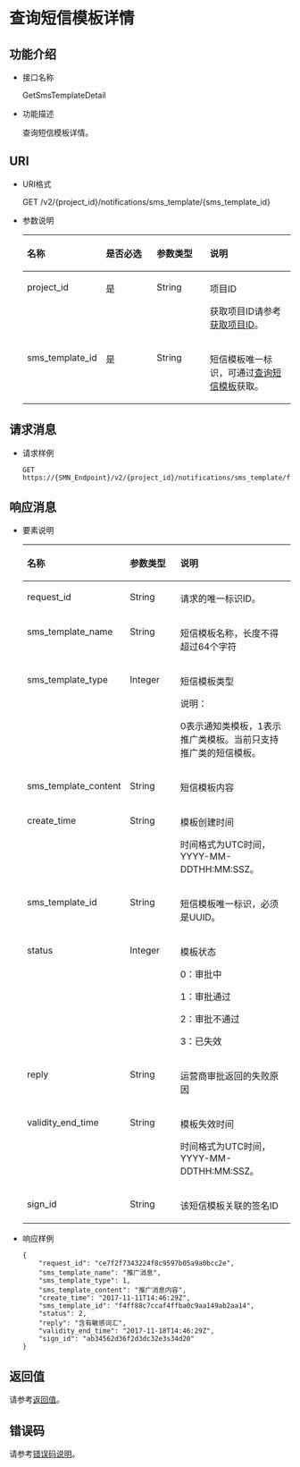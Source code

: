 # 查询短信模板详情<a name="smn_api_550015"></a>

## 功能介绍<a name="section74799195016"></a>

-   接口名称

    GetSmsTemplateDetail

-   功能描述

    查询短信模板详情。


## URI<a name="section134710918508"></a>

-   URI格式

    GET /v2/\{project\_id\}/notifications/sms\_template/\{sms\_template\_id\}

-   参数说明

    <a name="table15474945017"></a>
    <table><thead align="left"><tr id="row141881096507"><th class="cellrowborder" valign="top" width="22.37%" id="mcps1.1.5.1.1"><p id="p61883913500"><a name="p61883913500"></a><a name="p61883913500"></a>名称</p>
    </th>
    <th class="cellrowborder" valign="top" width="21.05%" id="mcps1.1.5.1.2"><p id="p81889925012"><a name="p81889925012"></a><a name="p81889925012"></a>是否必选</p>
    </th>
    <th class="cellrowborder" valign="top" width="21.05%" id="mcps1.1.5.1.3"><p id="p6188199195013"><a name="p6188199195013"></a><a name="p6188199195013"></a>参数类型</p>
    </th>
    <th class="cellrowborder" valign="top" width="35.53%" id="mcps1.1.5.1.4"><p id="p1318813985013"><a name="p1318813985013"></a><a name="p1318813985013"></a>说明</p>
    </th>
    </tr>
    </thead>
    <tbody><tr id="row1018859105015"><td class="cellrowborder" valign="top" width="22.37%" headers="mcps1.1.5.1.1 "><p id="p518816918505"><a name="p518816918505"></a><a name="p518816918505"></a>project_id</p>
    </td>
    <td class="cellrowborder" valign="top" width="21.05%" headers="mcps1.1.5.1.2 "><p id="p918819175013"><a name="p918819175013"></a><a name="p918819175013"></a>是</p>
    </td>
    <td class="cellrowborder" valign="top" width="21.05%" headers="mcps1.1.5.1.3 "><p id="p171889925017"><a name="p171889925017"></a><a name="p171889925017"></a>String</p>
    </td>
    <td class="cellrowborder" valign="top" width="35.53%" headers="mcps1.1.5.1.4 "><p id="p171881599501"><a name="p171881599501"></a><a name="p171881599501"></a>项目ID</p>
    <p id="p118812918506"><a name="p118812918506"></a><a name="p118812918506"></a>获取项目ID请参考<a href="获取项目ID.md">获取项目ID</a>。</p>
    </td>
    </tr>
    <tr id="row141884918503"><td class="cellrowborder" valign="top" width="22.37%" headers="mcps1.1.5.1.1 "><p id="p4188139115014"><a name="p4188139115014"></a><a name="p4188139115014"></a>sms_template_id</p>
    </td>
    <td class="cellrowborder" valign="top" width="21.05%" headers="mcps1.1.5.1.2 "><p id="p141881593501"><a name="p141881593501"></a><a name="p141881593501"></a>是</p>
    </td>
    <td class="cellrowborder" valign="top" width="21.05%" headers="mcps1.1.5.1.3 "><p id="p161883912505"><a name="p161883912505"></a><a name="p161883912505"></a>String</p>
    </td>
    <td class="cellrowborder" valign="top" width="35.53%" headers="mcps1.1.5.1.4 "><p id="p118817912507"><a name="p118817912507"></a><a name="p118817912507"></a>短信模板唯一标识，可通过<a href="查询短信模板.md">查询短信模板</a>获取。</p>
    </td>
    </tr>
    </tbody>
    </table>


## 请求消息<a name="section36316912504"></a>

-   请求样例

    ```
    GET https://{SMN_Endpoint}/v2/{project_id}/notifications/sms_template/f4ff88c7ccaf4ffba0c9aa149ab2aa14
    ```


## 响应消息<a name="section97817975019"></a>

-   要素说明

    <a name="table19781797500"></a>
    <table><thead align="left"><tr id="row15188392501"><th class="cellrowborder" valign="top" width="36.11%" id="mcps1.1.4.1.1"><p id="p1718817945014"><a name="p1718817945014"></a><a name="p1718817945014"></a>名称</p>
    </th>
    <th class="cellrowborder" valign="top" width="19.45%" id="mcps1.1.4.1.2"><p id="p1418839165012"><a name="p1418839165012"></a><a name="p1418839165012"></a>参数类型</p>
    </th>
    <th class="cellrowborder" valign="top" width="44.440000000000005%" id="mcps1.1.4.1.3"><p id="p61882995010"><a name="p61882995010"></a><a name="p61882995010"></a>说明</p>
    </th>
    </tr>
    </thead>
    <tbody><tr id="row121881985012"><td class="cellrowborder" valign="top" width="36.11%" headers="mcps1.1.4.1.1 "><p id="p418812965018"><a name="p418812965018"></a><a name="p418812965018"></a>request_id</p>
    </td>
    <td class="cellrowborder" valign="top" width="19.45%" headers="mcps1.1.4.1.2 "><p id="p1418819919507"><a name="p1418819919507"></a><a name="p1418819919507"></a>String</p>
    </td>
    <td class="cellrowborder" valign="top" width="44.440000000000005%" headers="mcps1.1.4.1.3 "><p id="p171881896505"><a name="p171881896505"></a><a name="p171881896505"></a>请求的唯一标识ID。</p>
    </td>
    </tr>
    <tr id="row9188597502"><td class="cellrowborder" valign="top" width="36.11%" headers="mcps1.1.4.1.1 "><p id="p13188795505"><a name="p13188795505"></a><a name="p13188795505"></a>sms_template_name</p>
    </td>
    <td class="cellrowborder" valign="top" width="19.45%" headers="mcps1.1.4.1.2 "><p id="p15188179165012"><a name="p15188179165012"></a><a name="p15188179165012"></a>String</p>
    </td>
    <td class="cellrowborder" valign="top" width="44.440000000000005%" headers="mcps1.1.4.1.3 "><p id="p181885910504"><a name="p181885910504"></a><a name="p181885910504"></a>短信模板名称，长度不得超过64个字符</p>
    </td>
    </tr>
    <tr id="row02891211202018"><td class="cellrowborder" valign="top" width="36.11%" headers="mcps1.1.4.1.1 "><p id="p11886935017"><a name="p11886935017"></a><a name="p11886935017"></a>sms_template_type</p>
    </td>
    <td class="cellrowborder" valign="top" width="19.45%" headers="mcps1.1.4.1.2 "><p id="p1018815935010"><a name="p1018815935010"></a><a name="p1018815935010"></a>Integer</p>
    </td>
    <td class="cellrowborder" valign="top" width="44.440000000000005%" headers="mcps1.1.4.1.3 "><p id="p1218815919504"><a name="p1218815919504"></a><a name="p1218815919504"></a>短信模板类型</p>
    <div class="note" id="note12330184718248"><a name="note12330184718248"></a><a name="note12330184718248"></a><span class="notetitle"> 说明： </span><div class="notebody"><p id="p5224133714536"><a name="p5224133714536"></a><a name="p5224133714536"></a>0表示通知类模板，1表示推广类模板。当前只支持推广类的短信模板。</p>
    </div></div>
    </td>
    </tr>
    <tr id="row11164703213"><td class="cellrowborder" valign="top" width="36.11%" headers="mcps1.1.4.1.1 "><p id="p11203594507"><a name="p11203594507"></a><a name="p11203594507"></a>sms_template_content</p>
    </td>
    <td class="cellrowborder" valign="top" width="19.45%" headers="mcps1.1.4.1.2 "><p id="p5203129165017"><a name="p5203129165017"></a><a name="p5203129165017"></a>String</p>
    </td>
    <td class="cellrowborder" valign="top" width="44.440000000000005%" headers="mcps1.1.4.1.3 "><p id="p1420315912503"><a name="p1420315912503"></a><a name="p1420315912503"></a>短信模板内容</p>
    </td>
    </tr>
    <tr id="row1764833592110"><td class="cellrowborder" valign="top" width="36.11%" headers="mcps1.1.4.1.1 "><p id="p161881091501"><a name="p161881091501"></a><a name="p161881091501"></a>create_time</p>
    </td>
    <td class="cellrowborder" valign="top" width="19.45%" headers="mcps1.1.4.1.2 "><p id="p1418816955014"><a name="p1418816955014"></a><a name="p1418816955014"></a>String</p>
    </td>
    <td class="cellrowborder" valign="top" width="44.440000000000005%" headers="mcps1.1.4.1.3 "><p id="p41889917506"><a name="p41889917506"></a><a name="p41889917506"></a>模板创建时间</p>
    <p id="p1087119168187"><a name="p1087119168187"></a><a name="p1087119168187"></a>时间格式为UTC时间，YYYY-MM-DDTHH:MM:SSZ。</p>
    </td>
    </tr>
    <tr id="row71881997504"><td class="cellrowborder" valign="top" width="36.11%" headers="mcps1.1.4.1.1 "><p id="p51881193507"><a name="p51881193507"></a><a name="p51881193507"></a>sms_template_id</p>
    </td>
    <td class="cellrowborder" valign="top" width="19.45%" headers="mcps1.1.4.1.2 "><p id="p1918813905017"><a name="p1918813905017"></a><a name="p1918813905017"></a>String</p>
    </td>
    <td class="cellrowborder" valign="top" width="44.440000000000005%" headers="mcps1.1.4.1.3 "><p id="p818889165017"><a name="p818889165017"></a><a name="p818889165017"></a>短信模板唯一标识，必须是UUID。</p>
    </td>
    </tr>
    <tr id="row191886918507"><td class="cellrowborder" valign="top" width="36.11%" headers="mcps1.1.4.1.1 "><p id="p152031091503"><a name="p152031091503"></a><a name="p152031091503"></a>status</p>
    </td>
    <td class="cellrowborder" valign="top" width="19.45%" headers="mcps1.1.4.1.2 "><p id="p7203209105019"><a name="p7203209105019"></a><a name="p7203209105019"></a>Integer</p>
    </td>
    <td class="cellrowborder" valign="top" width="44.440000000000005%" headers="mcps1.1.4.1.3 "><p id="p172032917507"><a name="p172032917507"></a><a name="p172032917507"></a>模板状态</p>
    <p id="p17203149125012"><a name="p17203149125012"></a><a name="p17203149125012"></a>0：审批中</p>
    <p id="p1520311914508"><a name="p1520311914508"></a><a name="p1520311914508"></a>1：审批通过</p>
    <p id="p192031398504"><a name="p192031398504"></a><a name="p192031398504"></a>2：审批不通过</p>
    <p id="p1917719717541"><a name="p1917719717541"></a><a name="p1917719717541"></a>3：已失效</p>
    </td>
    </tr>
    <tr id="row16188119115019"><td class="cellrowborder" valign="top" width="36.11%" headers="mcps1.1.4.1.1 "><p id="p15188392508"><a name="p15188392508"></a><a name="p15188392508"></a>reply</p>
    </td>
    <td class="cellrowborder" valign="top" width="19.45%" headers="mcps1.1.4.1.2 "><p id="p51886985014"><a name="p51886985014"></a><a name="p51886985014"></a>String</p>
    </td>
    <td class="cellrowborder" valign="top" width="44.440000000000005%" headers="mcps1.1.4.1.3 "><p id="p4188139185014"><a name="p4188139185014"></a><a name="p4188139185014"></a>运营商审批返回的失败原因</p>
    </td>
    </tr>
    <tr id="row202032945011"><td class="cellrowborder" valign="top" width="36.11%" headers="mcps1.1.4.1.1 "><p id="p120379155018"><a name="p120379155018"></a><a name="p120379155018"></a>validity_end_time</p>
    </td>
    <td class="cellrowborder" valign="top" width="19.45%" headers="mcps1.1.4.1.2 "><p id="p4203491502"><a name="p4203491502"></a><a name="p4203491502"></a>String</p>
    </td>
    <td class="cellrowborder" valign="top" width="44.440000000000005%" headers="mcps1.1.4.1.3 "><p id="p320389105010"><a name="p320389105010"></a><a name="p320389105010"></a>模板失效时间</p>
    <p id="p1712914259186"><a name="p1712914259186"></a><a name="p1712914259186"></a>时间格式为UTC时间，YYYY-MM-DDTHH:MM:SSZ。</p>
    </td>
    </tr>
    <tr id="row14862073910"><td class="cellrowborder" valign="top" width="36.11%" headers="mcps1.1.4.1.1 "><p id="p10689310123919"><a name="p10689310123919"></a><a name="p10689310123919"></a>sign_id</p>
    </td>
    <td class="cellrowborder" valign="top" width="19.45%" headers="mcps1.1.4.1.2 "><p id="p1668912103391"><a name="p1668912103391"></a><a name="p1668912103391"></a>String</p>
    </td>
    <td class="cellrowborder" valign="top" width="44.440000000000005%" headers="mcps1.1.4.1.3 "><p id="p668971093912"><a name="p668971093912"></a><a name="p668971093912"></a>该短信模板关联的签名ID</p>
    </td>
    </tr>
    </tbody>
    </table>


-   响应样例

    ```
    {
        "request_id": "ce7f2f7343224f8c9597b05a9a0bcc2e",
        "sms_template_name": "推广消息",
        "sms_template_type": 1,
        "sms_template_content": "推广消息内容",
        "create_time": "2017-11-11T14:46:29Z",
        "sms_template_id": "f4ff88c7ccaf4ffba0c9aa149ab2aa14",
        "status": 2,
        "reply": "含有敏感词汇",
        "validity_end_time": "2017-11-18T14:46:29Z",
        "sign_id": "ab34562d36f2d3dc32e3s34d20"
    }
    ```


## 返回值<a name="section61105917502"></a>

请参考[返回值](返回值.md)。

## 错误码<a name="section73211020122511"></a>

请参考[错误码说明](错误码说明.md)。


